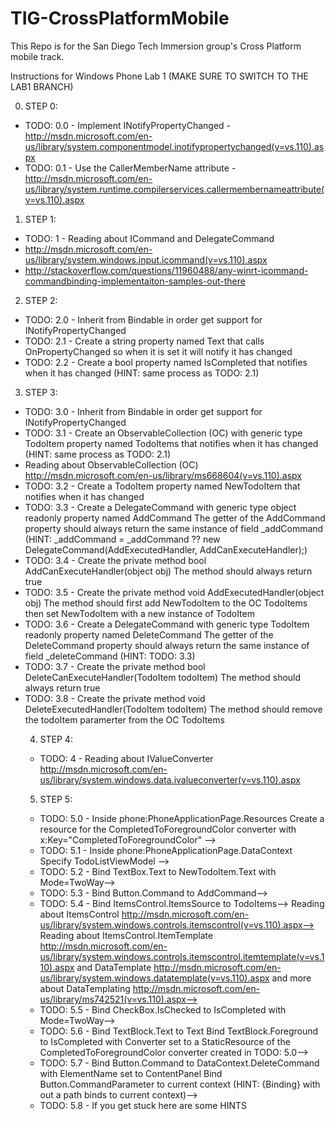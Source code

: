 TIG-CrossPlatformMobile
=======================
This Repo is for the San Diego Tech Immersion group's Cross Platform mobile track. 

Instructions for Windows Phone Lab 1 (MAKE SURE TO SWITCH TO THE LAB1 BRANCH)

0. STEP 0:
 * TODO: 0.0 - Implement INotifyPropertyChanged - http://msdn.microsoft.com/en-us/library/system.componentmodel.inotifypropertychanged(v=vs.110).aspx
 * TODO: 0.1 - Use the CallerMemberName attribute - http://msdn.microsoft.com/en-us/library/system.runtime.compilerservices.callermembernameattribute(v=vs.110).aspx

1. STEP 1:
 * TODO: 1 - Reading about ICommand and DelegateCommand<T>
 * http://msdn.microsoft.com/en-us/library/system.windows.input.icommand(v=vs.110).aspx
 *  http://stackoverflow.com/questions/11960488/any-winrt-icommand-commandbinding-implementaiton-samples-out-there

2. STEP 2:
 * TODO: 2.0 - Inherit from Bindable in order get support for INotifyPropertyChanged
 * TODO: 2.1 - Create a string property named Text that calls OnPropertyChanged so when it is set it will notify it has changed
 * TODO: 2.2 - Create a bool property named IsCompleted that notifies when it has changed (HINT: same process as TODO: 2.1)

3. STEP 3:
 * TODO: 3.0 - Inherit from Bindable in order get support for INotifyPropertyChanged
 * TODO: 3.1 - Create an ObservableCollection (OC) with generic type TodoItem property named TodoItems that notifies when it has changed (HINT: same process as TODO: 2.1)
 * Reading about ObservableCollection (OC) http://msdn.microsoft.com/en-us/library/ms668604(v=vs.110).aspx
 * TODO: 3.2 - Create a TodoItem property named NewTodoItem that notifies when it has changed
 * TODO: 3.3 - Create a DelegateCommand with generic type object readonly property named AddCommand
  The getter of the AddCommand property should always return the same instance of field _addCommand
  (HINT: _addCommand = _addCommand ?? new DelegateCommand<object>(AddExecutedHandler, AddCanExecuteHandler);)
 * TODO: 3.4 - Create the private method bool AddCanExecuteHandler(object obj)
  The method should always return true
 * TODO: 3.5 - Create the private method void AddExecutedHandler(object obj)
  The method should first add NewTodoItem to the OC TodoItems then set NewTodoItem with a new instance of TodoItem
 * TODO: 3.6 - Create a DelegateCommand with generic type TodoItem readonly property named DeleteCommand
  The getter of the DeleteCommand property should always return the same instance of field _deleteCommand
  (HINT: TODO: 3.3)
 * TODO: 3.7 - Create the private method bool DeleteCanExecuteHandler(TodoItem todoItem)
  The method should always return true
 * TODO: 3.8 - Create the private method void DeleteExecutedHandler(TodoItem todoItem)
  The method should remove the todoItem paramerter from the OC TodoItems

4. STEP 4:
 * TODO: 4 - Reading about IValueConverter http://msdn.microsoft.com/en-us/library/system.windows.data.ivalueconverter(v=vs.110).aspx

5. STEP 5: 
 * TODO: 5.0 - Inside phone:PhoneApplicationPage.Resources
    Create a resource for the CompletedToForegroundColor converter with x:Key="CompletedToForegroundColor" -->
 * TODO: 5.1 - Inside phone:PhoneApplicationPage.DataContext
    Specify TodoListViewModel
    -->
 * TODO: 5.2 - Bind TextBox.Text to NewTodoItem.Text with Mode=TwoWay-->
 * TODO: 5.3 - Bind Button.Command to AddCommand-->
 * TODO: 5.4 - Bind ItemsControl.ItemsSource to TodoItems-->
    Reading about ItemsControl http://msdn.microsoft.com/en-us/library/system.windows.controls.itemscontrol(v=vs.110).aspx-->
    Reading about ItemsControl.ItemTemplate http://msdn.microsoft.com/en-us/library/system.windows.controls.itemscontrol.itemtemplate(v=vs.110).aspx 
    and DataTemplate http://msdn.microsoft.com/en-us/library/system.windows.datatemplate(v=vs.110).aspx
    and more about DataTemplating http://msdn.microsoft.com/en-us/library/ms742521(v=vs.110).aspx-->
 * TODO: 5.5 - Bind CheckBox.IsChecked to IsCompleted with Mode=TwoWay-->
 * TODO: 5.6 - Bind TextBlock.Text to Text
    Bind TextBlock.Foreground to IsCompleted with Converter 
        set to a StaticResource of the CompletedToForegroundColor converter created in TODO: 5.0-->
 * TODO: 5.7 - Bind Button.Command to DataContext.DeleteCommand with ElementName set to ContentPanel
    Bind Button.CommandParameter to current context (HINT: {Binding} with out a path binds to current context)-->
 * TODO: 5.8 - If you get stuck here are some HINTS

